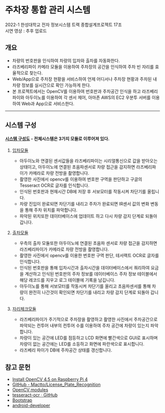 # 주차장 통합 관리 시스템
2022-1 한성대학교 전자 정보시스템 트랙 종합설계프로젝트 17조  
시연 영상 : 추후 업로드
## 개요
 * 차량의 번호판을 인식하여 차량의 입차와 출차를 자동화한다.
 * 라즈베리파이 카메라 모듈을 이용하여 주차장의 공간을 인식하여 주차 빈 자리를 효율적으로 찾는다.
 * Web/App으로 주차장 현황을 서비스하여 언제 어디서나 주차장 현황과 주차된 내차량 정보를 실시간으로 확인 가능하게 한다.
 * 본 프로젝트에서는 OpenCV를 이용하여 번호판과 주차공간 인식을 하고 라즈베리 파이와 아두이노를 이용하여 각 센서 제어, 아마존 AWS의 EC2 우분투 서버를 이용하여 Web과 App으로 서비스한다.
 * * *
## 시스템 구성
#### [시스템 구성도](https://github.com/pkd98/Integrated-Parking-Lot-Management-System/blob/master/Integrated-Parking-Lot-Management-System/%EC%8B%9C%EC%8A%A4%ED%85%9C%EA%B5%AC%EC%84%B1%EB%8F%84.png) - 전체시스템은 3가지 모듈로 이루어져 있다.
 1. [입차모듈](https://github.com/pkd98/Integrated-Parking-Lot-Management-System/blob/master/Integrated-Parking-Lot-Management-System/python-raspberryPi/parkingIn_2.py)
    - 아두이노와 연결된 센서값들을 라즈베리파이는 시리얼통신으로 값을 받아오는 상태이고, 아두이노에 연결된 초음파센서로 차량 접근을 감지하면 라즈베리파이가 카메라로 차량 전방을 촬영합니다.
    - 촬영한 사진에서 opencv를 이용하여 번호판 구역을 판단하고 구글의 Tesseract OCR로 글자를 인식합니다.
    - 인식된 번호판과 현재시간 DB에 저장 후 서보모터를 작동시켜 차단기를 올립니다.
    - 차량 진입이 완료되면 차단기를 내리고 주차가 완료되면 IR센서 값의 변화 변동을 통해 주차 위치를 파악합니다.
    - 파악된 위치또한 데이터베이스에 업데이트 하고 다시 차량 감지 단계로 되돌아 갑니다.

2. [출차모듈](https://github.com/pkd98/Integrated-Parking-Lot-Management-System/blob/master/Integrated-Parking-Lot-Management-System/python-raspberryPi/parkingOut_2.py)
    - 우측의 출차 모듈또한 아두이노에 연결된 초음파 센서로 차량 접근을 감지하면 라즈베리파이가 카메라로 차량 전방을 촬영합니다.
    - 촬영한 사진에서 opencv를 이용한 번호판 구역 판단, 테서랙트 OCR로 글자를 인식합니다.
    - 인식된 번호판을 통해 입차시간과 출차시간을 데이터베이스에서 쿼리하여 요금을 계산하고 인식된 번호판의 주차 정보를 데이터베이스 주차 정보 테이블에서 해당 레코드를 지우고 로그 테이블에 기록을 남깁니다.
    - 아두이노를 통해 서보모터를 작동시켜 차단기를 올리고 초음파센서를 통해 차량이 완전히 나간것이 확인되면 차단기를 내리고 차량 감지 단계로 되돌아 갑니다.

3. [자리체크모듈](https://github.com/pkd98/Integrated-Parking-Lot-Management-System/blob/master/Integrated-Parking-Lot-Management-System/python-raspberryPi/lineCheck.py)
    - 라즈베리파이가 주기적으로 주차장을 촬영하고 촬영한 사진에서 주차공간으로 파악되는 컨투어 내부의 컨투어 수를 이용하여 주차 공간에 차량이 있는지 파악합니다.
    - 차량이 있는 공간에 LED를 점등하고 LCD 화면에 빨간색으로 GUI로 표시하며 차량이 없는 공간에는 LED를 소등하고 화면에 파란색으로 표시합니다.
    - 라즈베리 파이가 DB에 주차공간 상태를 갱신합니다.

## 참고 문헌
- [Install OpenCV 4.5 on Raspberry Pi 4](https://qengineering.eu/install-opencv-4.5-on-raspberry-pi-4.html)
- [GitHub - Mactto/License_Plate_Recognition](https://github.com/Mactto/License_Plate_Recognition)
- [OpenCV modules](https://docs.opencv.org/4.x/index.html)
- [tesseract-ocr · GitHub](https://github.com/tesseract-ocr)
- [Bootstrap](https://getbootstrap.com/)
- [android-developer](https://developer.android.com/docs)
